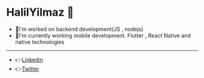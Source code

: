 # HalilYilmaz 👋

- 🚀I'm worked on backend development(JS , nodejs)
- 🚀I'm currently working mobile development. Flutter , React Native and native technologies
---
- 👉[Linkedin](https://www.linkedin.com/feed/)
- 👉[Twitter]()
